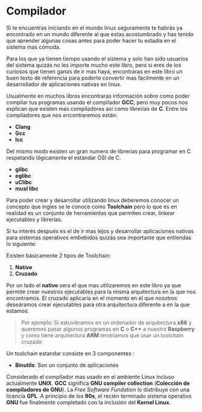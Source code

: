 # Compilador
Si te encuentras iniciando en el mundo linux seguramente te habrás ya encontrado en un mundo diferente al que estas acostumbrado y has tenido que aprender algunas cosas antes para poder hacer tu estadía en el sistema mas cómoda.

Para los que ya tienen tiempo usando el sistema y solo han sido usuarios del sistema quizás no les importe mucho este libro, pero si eres de los curiosos que tienen ganas de ir mas haya, encontraras en este libro un buen texto de referencia para poderte convertir mas fácilmente en un desarrollador de aplicaciones nativas en linux.

Usualmente en muchos libros encontraras información sobre como poder compilar tus programas usando el compilador **GCC**, pero muy pocos nos explican que existen mas compiladores así como librerías de **C**. Entre los compiladores que nos encontraremos están:

- **Clang**
- **Gcc**
- **Icc**

Del mismo modo existen un gran numero de librerías para programar en C respetando lógicamente el estándar OSI de C.

- **glibc**
- **eglibc**
- **uClibc**
- **musl libc**

Para poder crear y desarrollar utilizando linux deberemos conocer un concepto que ingles se le conoce como **Toolchain** pero lo que es en realidad es un conjunto de herramientas que permiten crear, linkear ejecutables y librerías.

Si tu interés después es el de ir mas lejos y desarrollar aplicaciones nativas para sistemas operativos embebidos quizás sea importante que entiendas lo siguiente:

Existen básicamente 2 tipos de Toolchain:

1. **Nativo**
2. **Cruzado**

Por un lado el **nativo** sera el que mas utilizaremos en este libro ya que permite crear nuestros ejecutables para la misma arquitectura en la que nos encontramos. El cruzado aplicaría en el momento en el que nosotros deseáramos crear ejecutables para otra arquitectura diferente a en la que estamos.

> Por ejemplo: Si estuviéramos en un ordenador de arquitectura **x86** y queremos pasar algunos programas en **C** o **C++** a nuestro **Raspberry** y como tiene arquitectura **ARM** tendríamos que usar un toolchain cruzado.

Un toolchain estandar consiste en 3 componentes :

- **Binutils**: Son un conjunto de aplicaciones 

Considerado el compilador mas usado en el ambiente Linux incluso actualmente **UNIX**. **GCC** significa **GNU compiler collection** (**Colección de compiladores de GNU**).
La *Free Software Fundation* lo distribuye con una licencia **GPL**. A principio de los **90s**, el recién terminado sistema operativo **GNU** fue finalmente completado con la inclusión del **Kernel Linux**.

